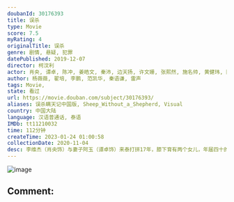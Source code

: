 ```yaml
---
doubanId: 30176393
title: 误杀
type: Movie
score: 7.5
myRating: 4
originalTitle: 误杀
genre: 剧情, 悬疑, 犯罪
datePublished: 2019-12-07
director: 柯汶利
actor: 肖央, 谭卓, 陈冲, 姜皓文, 秦沛, 边天扬, 许文姗, 张熙然, 施名帅, 黄健玮, 陈志朋, 谷洋, 张林
author: 杨薇薇, 翟培, 李鹏, 范凯华, 秦语谦, 雷声
tags: Movie, 
state: 看过
url: https://movie.douban.com/subject/30176393/
aliases: 误杀瞒天记中国版, Sheep_Without_a_Shepherd, Visual
country: 中国大陆
language: 汉语普通话, 泰语
IMDb: tt11210032
time: 112分钟
createTime: 2023-01-24 01:00:58
collectionDate: 2020-11-04
desc: 李维杰（肖央饰）与妻子阿玉（谭卓饰）来泰打拼17年，膝下育有两个女儿，年届四十的他靠开设网络公司为生，为人也颇得小镇居民的好感，而这一切美好却被突如其来的不速之客打破。这个充斥走私，贩毒活动的边陲...
---
```


![image](p2614628862.jpg)

Comment: 
---

